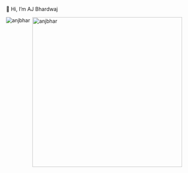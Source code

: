 👋 Hi, I’m AJ Bhardwaj

<!---
anjbhar/anjbhar is a ✨ special ✨ repository because its `README.md` (this file) appears on your GitHub profile.
You can click the Preview link to take a look at your changes.
--->
<p><img align="left" src="https://github-readme-stats.vercel.app/api/top-langs?username=anjbhar&show_icons=true&locale=en&layout=compact&text_color=daf7dc&bg_color=151515" alt="anjbhar" /></p>

<p>&nbsp;<img align="center" src="https://github-readme-stats.vercel.app/api?username=anjbhar&include_all_commits=true&count_private=true&show_icons=true&locale=en&text_color=daf7dc&bg_color=151515" alt="anjbhar" width="410" /></p>
